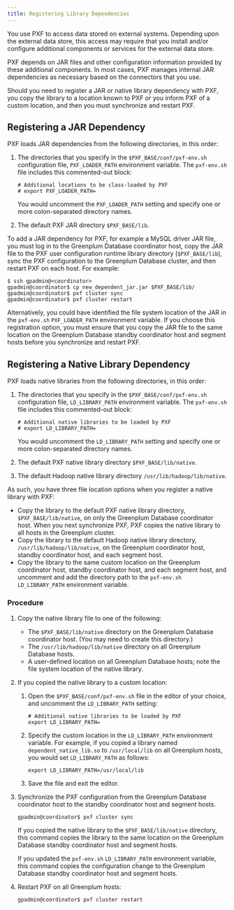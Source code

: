 ```yaml
---
title: Registering Library Dependencies
---
```


<!--
Licensed to the Apache Software Foundation (ASF) under one
or more contributor license agreements.  See the NOTICE file
distributed with this work for additional information
regarding copyright ownership.  The ASF licenses this file
to you under the Apache License, Version 2.0 (the
"License"); you may not use this file except in compliance
with the License.  You may obtain a copy of the License at

  http://www.apache.org/licenses/LICENSE-2.0

Unless required by applicable law or agreed to in writing,
software distributed under the License is distributed on an
"AS IS" BASIS, WITHOUT WARRANTIES OR CONDITIONS OF ANY
KIND, either express or implied.  See the License for the
specific language governing permissions and limitations
under the License.
-->

You use PXF to access data stored on external systems. Depending upon the external data store, this access may require that you install and/or configure additional components or services for the external data store.

PXF depends on JAR files and other configuration information provided by these additional components. In most cases, PXF manages internal JAR dependencies as necessary based on the connectors that you use.

Should you need to register a JAR or native library dependency with PXF, you copy the library to a location known to PXF *or* you inform PXF of a custom location, and then you must synchronize and restart PXF.


## <a id="reg_jar"></a> Registering a JAR Dependency

PXF loads JAR dependencies from the following directories, in this order:

1. The directories that you specify in the `$PXF_BASE/conf/pxf-env.sh` configuration file, `PXF_LOADER_PATH` environment variable. The `pxf-env.sh` file includes this commented-out block:

    ``` pre
    # Additional locations to be class-loaded by PXF
    # export PXF_LOADER_PATH=
    ```

    You would uncomment the `PXF_LOADER_PATH` setting and specify one or more colon-separated directory names.

2. The default PXF JAR directory `$PXF_BASE/lib`.

To add a JAR dependency for PXF, for example a MySQL driver JAR file, you must log in to the Greenplum Database coordinator host, copy the JAR file to the PXF user configuration runtime library directory (`$PXF_BASE/lib`), sync the PXF configuration to the Greenplum Database cluster, and then restart PXF on each host. For example:

``` shell
$ ssh gpadmin@<coordinator>
gpadmin@coordinator$ cp new_dependent_jar.jar $PXF_BASE/lib/
gpadmin@coordinator$ pxf cluster sync
gpadmin@coordinator$ pxf cluster restart
```

Alternatively, you could have identified the file system location of the JAR in the `pxf-env.sh` `PXF_LOADER_PATH` environment variable. If you choose this registration option, you must ensure that you copy the JAR file to the same location on the Greenplum Database standby coordinator host and segment hosts before you synchronize and restart PXF.


## <a id="reg_native"></a> Registering a Native Library Dependency

PXF loads native libraries from the following directories, in this order:

1. The directories that you specify in the `$PXF_BASE/conf/pxf-env.sh` configuration file, `LD_LIBRARY_PATH` environment variable. The `pxf-env.sh` file includes this commented-out block:

    ``` pre
    # Additional native libraries to be loaded by PXF
    # export LD_LIBRARY_PATH=
    ```

    You would uncomment the `LD_LIBRARY_PATH` setting and specify one or more colon-separated directory names.

2. The default PXF native library directory `$PXF_BASE/lib/native`.
3. The default Hadoop native library directory `/usr/lib/hadoop/lib/native`.

As such, you have three file location options when you register a native library with PXF:

- Copy the library to the default PXF native library directory, `$PXF_BASE/lib/native`, on only the Greenplum Database coordinator host. When you next synchronize PXF, PXF copies the native library to all hosts in the Greenplum cluster.
- Copy the library to the default Hadoop native library directory, `/usr/lib/hadoop/lib/native`, on the Greenplum coordinator host, standby coordinator host, and each segment host.
- Copy the library to the same custom location on the Greenplum coordinator host, standby coordinator host, and each segment host, and uncomment and add the directory path to the `pxf-env.sh` `LD_LIBRARY_PATH` environment variable.


### <a id="reg_native_proc"></a> Procedure

1. Copy the native library file to one of the following:
    - The `$PXF_BASE/lib/native` directory on the Greenplum Database coordinator host. (You may need to create this directory.)
    - The `/usr/lib/hadoop/lib/native` directory on all Greenplum Database hosts.
    - A user-defined location on all Greenplum Database hosts; note the file system location of the native library.

2. If you copied the native library to a custom location:

    1. Open the `$PXF_BASE/conf/pxf-env.sh` file in the editor of your choice, and uncomment the `LD_LIBRARY_PATH` setting:

        ``` pre
        # Additional native libraries to be loaded by PXF
        export LD_LIBRARY_PATH=
        ```

    2. Specify the custom location in the `LD_LIBRARY_PATH` environment variable. For example, if you copied a library named `dependent_native_lib.so` to `/usr/local/lib` on all Greenplum hosts, you would set `LD_LIBRARY_PATH` as follows:

        ``` shell
        export LD_LIBRARY_PATH=/usr/local/lib
        ```

    3. Save the file and exit the editor.

3. Synchronize the PXF configuration from the Greenplum Database coordinator host to the standby coordinator host and segment hosts.

    ``` shell
    gpadmin@coordinator$ pxf cluster sync
    ```

    If you copied the native library to the `$PXF_BASE/lib/native` directory, this command copies the library to the same location on the Greenplum Database standby coordinator host and segment hosts.

    If you updated the `pxf-env.sh` `LD_LIBRARY_PATH` environment variable, this command copies the configuration change to the Greenplum Database standby coordinator host and segment hosts.

4. Restart PXF on all Greenplum hosts:

    ``` shell
    gpadmin@coordinator$ pxf cluster restart
    ```

